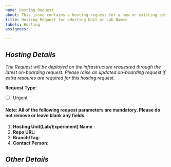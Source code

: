 ```yaml
---
name: Hosting Request
about: This issue contains a hosting request for a new or existing set of experiments.
title: Hosting Request for <Hosting Unit or Lab Name>
labels: Hosting
assignees: ''

---
```


## *Hosting Details*
*The Request will be deployed on the infrastructure requested through the latest on-boarding request. Please raise an updated on-boarding request if extra resoures are required for this hosting request.*

**Request Type**:
  - [ ] Urgent
#### Note: All of the following request parameters are mandatory. Please do not remove or leave blank any fields.

1. **Hosting Unit(Lab/Experiment) Name** :
1. **Repo URL**: <!--URL of a public Repo-->
1. **Branch/Tag**: <!-- Ideally a Tag to the master branch -->
1. **Contact Person**: <!--Person to contact in cases of clarifications. Defaults to the Repo Owner-->

## *Other Details*
<!-- Any other relevant information-->
